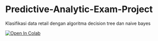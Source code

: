 # Predictive-Analytic-Exam-Project

Klasifikasi data retail dengan algoritma decision tree dan naive bayes

[![Open In Colab](https://colab.research.google.com/assets/colab-badge.svg)](https://colab.research.google.com/drive/1dO_24Kld4y17-pv2wdHgLKduHff8N2mO?usp=sharing)
